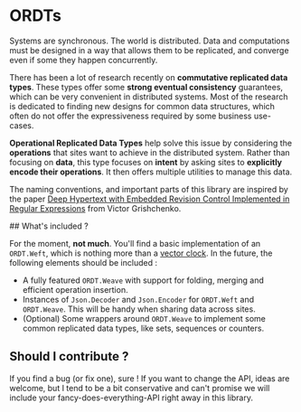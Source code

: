 # ORDTs

Systems are synchronous. The world is distributed. Data and computations must be designed in a way
that allows them to be replicated, and converge even if some they happen concurrently.

There has been a lot of research recently on **commutative replicated data types**. These types
offer some **strong eventual consistency** guarantees, which can be very convenient in distributed
systems. Most of the research is dedicated to finding new designs for common data structures, which
often do not offer the expressiveness required by some business use-cases.

**Operational Replicated Data Types** help solve this issue by considering the **operations** that
sites want to achieve in the distributed system. Rather than focusing on **data**, this type focuses
on **intent** by asking sites to **explicitly encode their operations**. It then offers multiple
utilities to manage this data.

The naming conventions, and important parts of this library are inspired by the paper
[Deep Hypertext with Embedded Revision Control Implemented in Regular Expressions](https://dl.acm.org/citation.cfm?id=1832777)
from Victor Grishchenko.


## What's included ?

For the moment, **not much**. You'll find a basic implementation of an `ORDT.Weft`, which is
nothing more than a [vector clock](https://en.wikipedia.org/wiki/Vector_clock). In the future, the
following elements should be included :

- A fully featured `ORDT.Weave` with support for folding, merging and efficient operation insertion.
- Instances of `Json.Decoder` and `Json.Encoder` for `ORDT.Weft` and `ORDT.Weave`. This will be
  handy when sharing data across sites.
- (Optional) Some wrappers around `ORDT.Weave` to implement some common replicated data types, like
  sets, sequences or counters.


## Should I contribute ?

If you find a bug (or fix one), sure ! If you want to change the API, ideas are welcome, but I tend
to be a bit conservative and can't promise we will include your fancy-does-everything-API right away
in this library.
